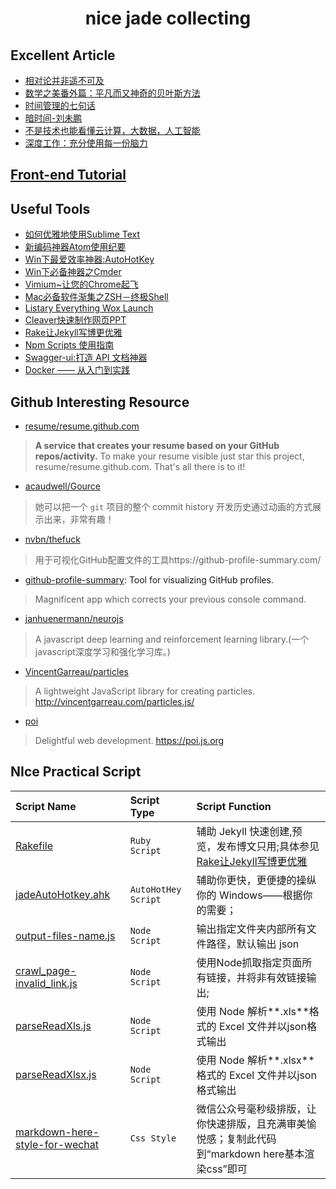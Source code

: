 <h1 align='center'>nice jade collecting</h1>

## Excellent Article
- [相对论并非遥不可及](http://www.jeffjade.com/2015/02/01/2015-02-01-recommended-article/)
- [数学之美番外篇：平凡而又神奇的贝叶斯方法](http://mindhacks.cn/2008/09/21/the-magical-bayesian-method/)
- [时间管理的七句话](http://www.ruanyifeng.com/blog/2016/05/time-management.html)
- [暗时间-刘未鹏](http://mindhacks.cn/2009/12/20/dark-time/)
- [不是技术也能看懂云计算，大数据，人工智能](http://www.cnblogs.com/popsuper1982/p/8505203.html)
- [深度工作：充分使用每一份脑力](https://www.cnblogs.com/buptzym/p/8059121.html)

## [Front-end Tutorial](https://github.com/nicejade/new-front-end-tutorial/blob/master/README.md)

## Useful Tools

- [如何优雅地使用Sublime Text](http://www.jeffjade.com/2015/12/15/2015-04-17-toss-sublime-text/)
- [新编码神器Atom使用纪要](http://www.jeffjade.com/2016/03/03/2016-03-02-how-to-use-atom/)
- [Win下最爱效率神器:AutoHotKey](http://www.jeffjade.com/2016/03/11/2016-03-11-autohotkey/)
- [Win下必备神器之Cmder](http://www.jeffjade.com/2016/01/13/2016-01-13-windows-software-cmder/)
- [Vimium~让您的Chrome起飞](http://www.jeffjade.com/2015/10/19/2015-10-18-chrome-vimium/)
- [Mac必备软件渐集之ZSH－终极Shell](http://www.jeffjade.com/2015/07/29/2015-07-29-mac-musthave-software/)
- [Listary Everything Wox Launch](http://www.jeffjade.com/2016/05/22/108-Listary-Everything-Wox-Launch/)
- [Cleaver快速制作网页PPT](http://www.jeffjade.com/2015/10/15/2015-10-16-cleaver-make-ppt/)
- [Rake让Jekyll写博更优雅](http://www.jeffjade.com/2016/03/26/2016-03-26-rakefile-for-jekyll/)
- [Npm Scripts 使用指南](http://www.ruanyifeng.com/blog/2016/10/npm_scripts.html)
- [Swagger-ui:打造 API 文档神器](http://swagger.io/swagger-ui/)
- [Docker —— 从入门到实践](https://yeasy.gitbooks.io/docker_practice/content/)

## Github Interesting Resource

- [resume/resume.github.com](https://github.com/resume/resume.github.com)

>**A service that creates your resume based on your GitHub repos/activity.** To make your resume visible just star this project, resume/resume.github.com. That's all there is to it!

- [acaudwell/Gource](https://github.com/acaudwell/Gource)

>她可以把一个 `git` 项目的整个 commit history 开发历史通过动画的方式展示出来，非常有趣！

- [nvbn/thefuck](https://github.com/)

>用于可视化GitHub配置文件的工具https://github-profile-summary.com/

- [github-profile-summary](https://github.com/tipsy/github-profile-summary): Tool for visualizing GitHub profiles.

>Magnificent app which corrects your previous console command.

- [janhuenermann/neurojs](https://github.com/janhuenermann/neurojs)

>A javascript deep learning and reinforcement learning library.(一个javascript深度学习和强化学习库。)

- [VincentGarreau/particles](https://github.com/VincentGarreau/particles.js)

>A lightweight JavaScript library for creating particles. http://vincentgarreau.com/particles.js/

- [poi](https://github.com/egoist/poi)

> Delightful web development.  https://poi.js.org

## NIce Practical Script

| Script Name     | Script Type | Script Function  |
| :------------- |:-------------| :-----|
|[Rakefile](https://github.com/nicejade/nice-jade-collecting/blob/master/tools/Rakefile) | `Ruby Script` | 辅助 Jekyll 快速创建,预览，发布博文只用;具体参见  [Rake让Jekyll写博更优雅](http://www.jeffjade.com/2016/03/26/2016-03-26-rakefile-for-jekyll/)|
| [jadeAutoHotkey.ahk](https://github.com/nicejade/nice-jade-collecting/blob/master/tools/jadeAutoHotkey.ahk) | `AutoHotHey Script`  | 辅助你更快，更便捷的操纵你的 Windows——根据你的需要；|
| [output-files-name.js](https://github.com/nicejade/nice-jade-collecting/blob/master/scripts/output-files-name.js) | `Node Script`  | 输出指定文件夹内部所有文件路径，默认输出 json|
| [crawl_page-invalid_link.js](https://github.com/nicejade/nice-jade-collecting/blob/master/scripts/crawl_page-invalid_link.js) | `Node Script`  | 使用Node抓取指定页面所有链接，并将非有效链接输出;|
| [parseReadXls.js](https://github.com/nicejade/nice-jade-collecting/blob/master/scripts/parseReadXls.js) | `Node Script` |  使用 Node 解析**.xls**格式的 Excel 文件并以json格式输出|
| [parseReadXlsx.js](https://github.com/nicejade/nice-jade-collecting/blob/master/scripts/parseReadXlsx.js) | `Node Script`| 使用 Node 解析**.xlsx**格式的 Excel 文件并以json格式输出|
| [markdown-here-style-for-wechat](https://github.com/nicejade/nice-jade-collecting/blob/master/css/markdown-here-style-for-wechat.css) | `Css Style` | 微信公众号毫秒级排版，让你快速排版，且充满审美愉悦感；复制此代码到“markdown here基本渲染css”即可 |
